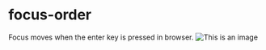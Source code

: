 # focus-order
 Focus moves when the enter key is pressed in browser.
![This is an image](https://myoctocat.com/assets/images/base-octocat.svg)
